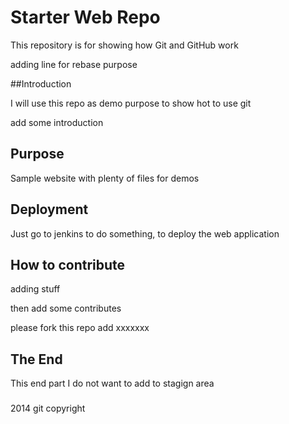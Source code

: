 # Starter Web Repo

This repository is for showing how Git and GitHub work

adding line for rebase purpose

##Introduction

I will use this repo as demo purpose to show hot to use git

add some introduction

## Purpose

Sample website with plenty of files for demos

## Deployment

Just go to jenkins to do something, to deploy the web application

## How to contribute

adding stuff

then add some contributes

please fork this repo add xxxxxxx

## The End

This end part I do not want to add to stagign area

###
2014 git copyright
